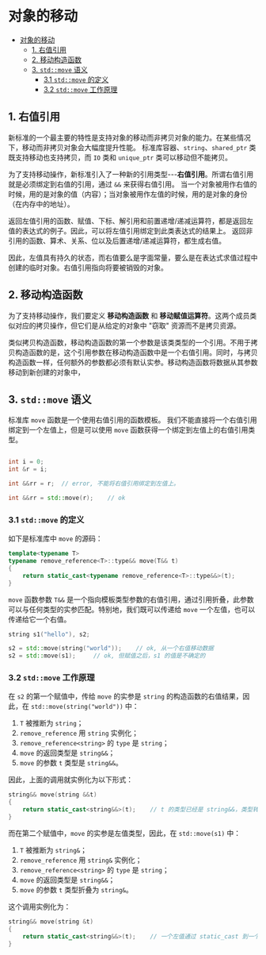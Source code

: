 # 对象的移动

- [对象的移动](#对象的移动)
  - [1. 右值引用](#1-右值引用)
  - [2. 移动构造函数](#2-移动构造函数)
  - [3. `std::move` 语义](#3-stdmove-语义)
    - [3.1 `std::move` 的定义](#31-stdmove-的定义)
    - [3.2 `std::move` 工作原理](#32-stdmove-工作原理)

## 1. 右值引用

新标准的一个最主要的特性是支持对象的移动而非拷贝对象的能力。在某些情况下，移动而非拷贝对象会大幅度提升性能。
标准库容器、`string`、`shared_ptr` 类既支持移动也支持拷贝，而 `IO` 类和 `unique_ptr` 类可以移动但不能拷贝。

为了支持移动操作，新标准引入了一种新的引用类型---**右值引用**。所谓右值引用就是必须绑定到右值的引用，通过 `&&` 来获得右值引用。
当一个对象被用作右值的时候，用的是对象的值（内容）；当对象被用作左值的时候，用的是对象的身份（在内存中的地址）。

返回左值引用的函数、赋值、下标、解引用和前置递增/递减运算符，都是返回左值的表达式的例子。因此，可以将左值引用绑定到此类表达式的结果上。
返回非引用的函数、算术、关系、位以及后置递增/递减运算符，都生成右值。

因此，左值具有持久的状态，而右值要么是字面常量，要么是在表达式求值过程中创建的临时对象。右值引用指向将要被销毁的对象。

## 2. 移动构造函数

为了支持移动操作，我们要定义 **移动构造函数** 和 **移动赋值运算符**。这两个成员类似对应的拷贝操作，但它们是从给定的对象中 "窃取" 资源而不是拷贝资源。

类似拷贝构造函数，移动构造函数的第一个参数是该类类型的一个引用。不用于拷贝构造函数的是，这个引用参数在移动构造函数中是一个右值引用。同时，与拷贝构造函数一样，任何额外的参数都必须有默认实参。移动构造函数将数据从其参数移动到新创建的对象中，

## 3. `std::move` 语义

标准库 `move` 函数是一个使用右值引用的函数模板。
我们不能直接将一个右值引用绑定到一个左值上，但是可以使用 `move` 函数获得一个绑定到左值上的右值引用类型。

```cpp

int i = 0;
int &r = i;

int &&rr = r;  // error, 不能将右值引用绑定到左值上。

int &&rr = std::move(r);    // ok

```

### 3.1 `std::move` 的定义

如下是标准库中 `move` 的源码：

```cpp
template<typename T>
typename remove_reference<T>::type&& move(T&& t)
{
    return static_cast<typename remove_reference<T>::type&&>(t);
}

```

`move` 函数参数 `T&&` 是一个指向模板类型参数的右值引用，通过引用折叠，此参数可以与任何类型的实参匹配。特别地，我们既可以传递给 `move` 一个左值，也可以传递给它一个右值。

```cpp
string s1("hello"), s2;

s2 = std::move(string("world"));    // ok, 从一个右值移动数据
s2 = std::move(s1);     // ok, 但赋值之后，s1 的值是不确定的

```

### 3.2 `std::move` 工作原理

在 `s2` 的第一个赋值中，传给 `move` 的实参是 `string` 的构造函数的右值结果，因此，在 `std::move(string("world"))` 中：

1. `T` 被推断为 `string`；
2. `remove_reference` 用 `string` 实例化；
3. `remove_reference<string>` 的 `type` 是 `string`；
4. `move` 的返回类型是 `string&&`；
5. `move` 的参数 `t` 类型是 `string&&`。

因此，上面的调用就实例化为以下形式：

```cpp
string&& move(string &&t)
{
    return static_cast<string&&>(t);    // t 的类型已经是 string&&，类型转换什么都不做了。
}
```

而在第二个赋值中，`move` 的实参是左值类型，因此，在 `std::move(s1)` 中：

1. `T` 被推断为 `string&`；
2. `remove_reference` 用 `string&` 实例化；
3. `remove_reference<string>` 的 `type` 是 `string`；
4. `move` 的返回类型是 `string&&`；
5. `move` 的参数 `t` 类型折叠为 `string&`。

这个调用实例化为：

```cpp
string&& move(string &t)
{
    return static_cast<string&&>(t);    // 一个左值通过 static_cast 到一个右值引用是允许的
}
```
